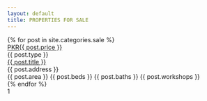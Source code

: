 ```yaml
---
layout: default
title: PROPERTIES FOR SALE
---
```


<div class="page_content_wrap">
   <div class="content_wrap">
      <div class="content">
         <div class="sc_property sc_property_style_property-1">
            <div id = "listings_column" class="columns_wrap">
            {% for post in site.categories.sale %}
               <div class="column-1_3 column_padding_bottom">
                  <div class="sc_property_item">
                     <div class="sc_property_image">
                        <a href="{{ site.baseurl }}{{ post.url }}">
                           <div class="property_price_box">
                              <span class="property_price_box_sign">PKR</span><span class="property_price_box_price">{{ post.price }}</span>
                           </div>
                           <img alt="" src="{{ site.baseurl }}/images/image-7-1-770x460.jpg">
                        </a>
                     </div>
                     <div class="sc_property_info">
                        <div class="sc_property_description">{{ post.type }}</div>
                        <div>
                           <div class="sc_property_icon">
                              <span class="icon-location"></span>
                           </div>
                           <div class="sc_property_title">
                              <div class="sc_property_title_address_1">
                                 <a href="{{ site.baseurl }}{{ post.url }}">{{ post.title }}</a> 
                              </div>
                              <div class="sc_property_title_address_2">{{ post.address }}</div>
                           </div>
                           <div class="cL"></div>
                        </div>
                     </div>
                     <div class="sc_property_info_list">
                        <span class="icon-building113">{{ post.area }}</span>
                        <span class="icon-bed">{{ post.beds }}</span>
                        <span class="icon-bath">{{ post.baths }}</span>
                        <span class="icon-warehouse">{{ post.workshops }}</span>
                     </div>
                  </div>
               </div>
               {% endfor %}
            </div>
         </div>
         <nav id="pagination" class="pagination_wrap pagination_pages">
            <span class="pager_current active">1</span>
            <!--
            <a href="#" class="">2</a>
            -->
            <a href="#" class="pager_next"></a>
            <a href="#" class="pager_last"></a>
         </nav>
      </div>
   </div>
</div>